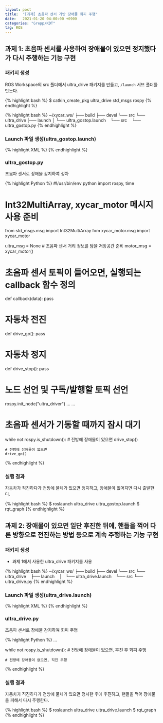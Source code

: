 ```yaml
---
layout: post
title:  "[과제] 초음파 센서 기반 장애물 회피 주행"
date:   2021-01-20 04:00:00 +0900
categories: "Grepp/KDT"
tag: ROS
---
```


## 과제 1: 초음파 센서를 사용하여 장애물이 있으면 정지했다가 다시 주행하는 기능 구현



### 패키지 생성

ROS Workspace의 src 폴더에서 ultra_drive 패키지를 만들고, `/launch` 서브 폴더를 만든다.

{% highlight bash %}
$ catkin_create_pkg ultra_drive std_msgs rospy
{% endhighlight %}


{% highlight bash %}
~/xycar_ws/
├── build
├── devel
└── src
    └── ultra_drive
        ├── launch
        │   └── ultra_gostop.launch
        └── src
            └── ultra_gostop.py
{% endhighlight %}



### Launch 파일 생성(ultra_gostop.launch)

{% highlight XML %}
<launch>
    <!-- 노드 설정: Xycar 모터 제어기 구동(xycar_motor_b2.launch) -->
    <!-- 노드 설정: Xycar 초음파 센서 구동 -->
    <!-- 노드 설정: 초음파 센서를 이용한 Go-Stop 프로그램 실행(ultra_gostop.py) -->
</launch>
{% endhighlight %}



### ultra_gostop.py

초음파 센서로 장애물 감지하여 정차

{% highlight Python %}
#!/usr/bin/env python
import rospy, time
# Int32MultiArray, xycar_motor 메시지 사용 준비
from std_msgs.msg import Int32MultiArray
fom xycar_motor.msg import xycar_motor

ultra_msg = None    # 초음파 센서 거리 정보를 담을 저장공간 준비
motor_msg = xycar_motor()

# 초음파 센서 토픽이 들어오면, 실행되는 callback 함수 정의
def callback(data):
    pass

# 자동차 전진
def drive_go():
    pass

# 자동차 정지
def drive_stop():
    pass

# 노드 선언 및 구독/발행할 토픽 선언
rospy.init_node("ultra_driver")
...
...

# 초음파 센서가 기동할 때까지 잠시 대기

while not rospy.is_shutdown():
    # 전방에 장애물이 있으면
    drive_stop()

    # 전방에 장애물이 없으면
    drive_go()
{% endhighlight %}



### 실행 결과

자동차가 직진하다가 전방에 물체가 있으면 정지하고, 장애물이 없어지면 다시 출발한다.

{% highlight bash %}
$ roslaunch ultra_drive ultra_gostop.launch
$ rqt_graph
{% endhighlight %}



## 과제 2: 장애물이 있으면 일단 후진한 뒤에, 핸들을 꺽어 다른 방향으로 전진하는 방법 등으로 계속 주행하는 기능 구현



### 패키지 생성

- 과제 1에서 사용한 ultra_drive 패키지를 사용

{% highlight bash %}
~/xycar_ws/
├── build
├── devel
└── src
    └── ultra_drive
        ├── launch
        │   └── ultra_drive.launch
        └── src
            └── ultra_drive.py
{% endhighlight %}



### Launch 파일 생성(ultra_drive.launch)

{% highlight XML %}
<launch>
    <!-- 노드 설정: Xycar 모터 제어기 구동(xycar_motor_b2.launch) -->
    <!-- 노드 설정: Xycar 초음파 센서 구동 -->
    <!-- 노드 설정: 초음파 센서를 이용한 장애물 회피 주행 프로그램 실행(ultra_drive.py) -->
</launch>
{% endhighlight %}



### ultra_drive.py

초음파 센서로 장애물 감지하여 회피 주행

{% highlight Python %}
...

while not rospy.is_shutdown():
    # 전방에 장애물이 있으면, 후진 후 회피 주행

    # 전방에 장애물이 없으면, 직진 주행
{% endhighlight %}



### 실행 결과

자동차가 직진하다가 전방에 물체가 있으면 정차한 후에 후진하고, 핸들을 꺽어 장애물을 피해서 다시 주행한다.

{% highlight bash %}
$ roslaunch ultra_drive ultra_drive.launch
$ rqt_graph
{% endhighlight %}
